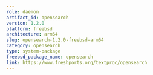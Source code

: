 ```yaml
---
role: daemon
artifact_id: opensearch
version: 1.2.0
platform: freebsd
architecture: arm64
slug: opensearch-1.2.0-freebsd-arm64
category: opensearch
type: system-package
freebsd_package_name: opensearch
link: https://www.freshports.org/textproc/opensearch
---
```

